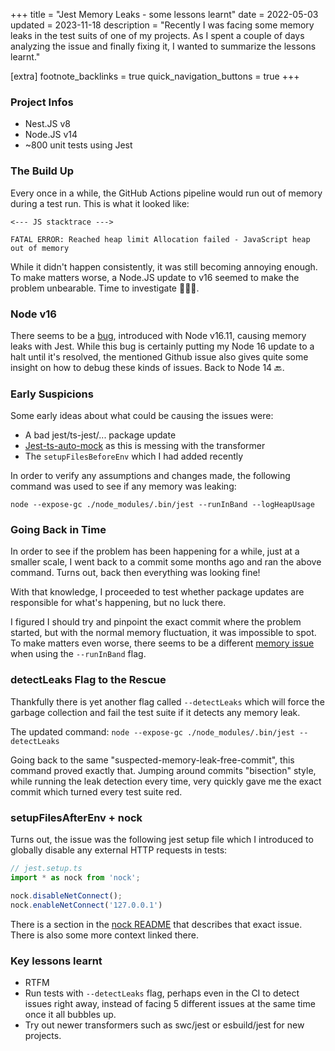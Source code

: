 +++
title = "Jest Memory Leaks - some lessons learnt"
date = 2022-05-03
updated = 2023-11-18
description = "Recently I was facing some memory leaks in the test suits of one of my projects. As I spent a couple of days analyzing the issue and finally fixing it, I wanted to summarize the lessons learnt."

[extra]
footnote_backlinks = true
quick_navigation_buttons = true
+++


### Project Infos
- Nest.JS v8
- Node.JS v14
- ~800 unit tests using Jest


### The Build Up
Every once in a while, the GitHub Actions pipeline would run out of memory during a test run. This is what it looked like:

```
<--- JS stacktrace --->

FATAL ERROR: Reached heap limit Allocation failed - JavaScript heap out of memory
```

While it didn't happen consistently, it was still becoming annoying enough. To make matters worse, a Node.JS update to v16 seemed to make the problem unbearable. Time to investigate 🕵🏽‍♂️.

### Node v16
There seems to be a [bug](https://github.com/facebook/jest/issues/11956), introduced with Node v16.11, causing memory leaks with Jest. While this bug is certainly putting my Node 16 update to a halt until it's resolved, the mentioned Github issue also gives quite some insight on how to debug these kinds of issues. Back to Node 14 🔙.

### Early Suspicions
Some early ideas about what could be causing the issues were:
- A bad jest/ts-jest/... package update
- [Jest-ts-auto-mock](https://www.npmjs.com/package/jest-ts-auto-mock) as this is messing with the transformer
- The `setupFilesBeforeEnv` which I had added recently

In order to verify any assumptions and changes made, the following command was used to see if any memory was leaking:

`node --expose-gc ./node_modules/.bin/jest --runInBand --logHeapUsage`


### Going Back in Time
In order to see if the problem has been happening for a while, just at a smaller scale, I went back to a commit some months ago and ran the above command. Turns out, back then everything was looking fine!

With that knowledge, I proceeded to test whether package updates are responsible for what's happening, but no luck there.

I figured I should try and pinpoint the exact commit where the problem started, but with the normal memory fluctuation, it was impossible to spot. To make matters even worse, there seems to be a different [memory issue](https://github.com/facebook/jest/issues/12142) when using the `--runInBand` flag.

### detectLeaks Flag to the Rescue
Thankfully there is yet another flag called `--detectLeaks` which will force the garbage collection and fail the test suite if it detects any memory leak.

The updated command: `node --expose-gc ./node_modules/.bin/jest --detectLeaks`

Going back to the same "suspected-memory-leak-free-commit", this command proved exactly that. Jumping around commits "bisection" style, while running the leak detection every time, very quickly gave me the exact commit which turned every test suite red.

### setupFilesAfterEnv + nock
Turns out, the issue was the following jest setup file which I introduced to globally disable any external HTTP requests in tests:
```typescript
// jest.setup.ts
import * as nock from 'nock';

nock.disableNetConnect();
nock.enableNetConnect('127.0.0.1')
```

There is a section in the [nock README](https://github.com/nock/nock#memory-issues-with-jest) that describes that exact issue. There is also some more context linked there.

### Key lessons learnt
- RTFM
- Run tests with `--detectLeaks` flag, perhaps even in the CI to detect issues right away, instead of facing 5 different issues at the same time once it all bubbles up.
- Try out newer transformers such as swc/jest or esbuild/jest for new projects.